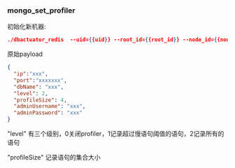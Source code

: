 ### mongo_set_profiler
初始化新机器:

```json
./dbactuator_redis  --uid={{uid}} --root_id={{root_id}} --node_id={{node_id}} --version_id={{version_id}} --atom-job-list="mongo_set_profiler" --data_dir=/path/to/data  --backup_dir=/path/to/backup --user="xxx"  --group="xxx" --payload='{{payload_base64}}'
```


原始payload

```json
{
  "ip":"xxx",
  "port":"xxxxxxx",
  "dbName": "xxx",
  "level": 2,
  "profileSize": 4,
  "adminUsername": "xxx",
  "adminPassword": "xxx"
}
```

"level" 有三个级别，0关闭profiler，1记录超过慢语句阈值的语句，2记录所有的语句

"profileSize" 记录语句的集合大小

